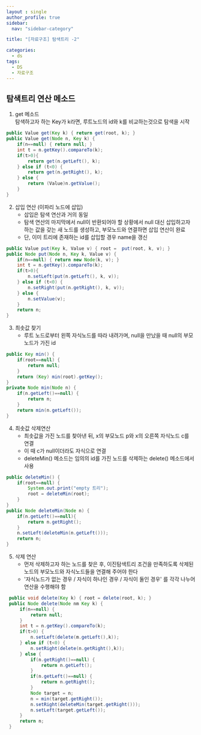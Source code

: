 ```yaml
---
layout : single
author_profile: true
sidebar: 
  nav: "sidebar-category"

title: "[자료구조] 탐색트리 -2"

categories:
  - ds
tags:
  - DS
  - 자료구조
---
```


## 탐색트리 연산 메소드<br>
1. get 메소드<br>
탐색하고자 하는 Key가 k라면, 루트노드의 id와 k를 비교하는것으로 탐색을 시작<br>
``` java
public Value get(Key k) { return get(root, k); }
public Value get(Node n, Key k) {
	if(n==null) { return null; }
	int t = n.getKey().compareTo(k);
	if(t>0){
		return get(n.getLeft(), k);
	} else if (t<0) {
		return get(n.getRight(), k);
	} else {
		return (Value)n.getValue();
	}
}
```

2. 삽입 연산 (이파리 노드에 삽입)<br>
	- 삽입은 탐색 연산과 거의 동일<br>
	- 탐색 연산의 마지막에서 null이 반환되어야 할 상황에서 null 대신 삽입하고자 하는 값을 갖는 새 노드를 생성하고, 부모노드와 연결하면 삽입 연산이 완료<br>
	- 단, 이미 트리에 존재하는 id를 삽입할 경우 name을 갱신<br>
``` java
public Value put(Key k, Value v) { root =  put(root, k, v); }
public Node put(Node n, Key k, Value v) {
	if(n==null) { return new Node(k, v); }
	int t = n.getKey().compareTo(k);
	if(t>0){
		n.setLeft(put(n.getLeft(), k, v));
	} else if (t<0) {
		n.setRight(put(n.getRight(), k, v));
	} else {
		n.setValue(v);
	}
	return n;
}
```

3. 최솟값 찾기<br>
	- 루트 노드로부터 왼쪽 자식노드를 따라 내려가며, null을 만났을 때 null의 부모노드가 가진 id<br>
``` java
public Key min() {
	if(root==null) {
		return null;
	}
	return (Key) min(root).getKey();
}
private Node min(Node n) {
	if(n.getLeft()==null) {
		return n;
	}
	return min(n.getLeft());
}
```

4. 최솟값 삭제연산
	- 최솟값을 가진 노드를 찾아낸 뒤, x의 부모노드 p와 x의 오른쪽 자식노드 c를 연결<br>
	- 이 때 c가 null이더라도 자식으로 연결<br>
	- deleteMin() 메소드는 임의의 id를 가진 노드를 삭제하는 delete() 메소드에서 사용<br>
``` java
public deleteMin() {
	if(root==null) {
		System.out.print("empty 트리");
		root = deleteMin(root);
	}
}
public Node deleteMin(Node n) {
	if(n.getLeft()==null){
		return n.getRight();
	}
	n.setLeft(deleteMin(n.getLeft()));
	return n;	
}
``` 

5. 삭제 연산
	 - 먼저 삭제하고자 하는 노드를 찾은 후, 이진탐색트리 조건을 만족하도록 삭제된 노드의 부모노드와 자식노드들을 연결해 주어야 한다
	 - '자식노드가 없는 경우 / 자식이 하나인 경우 / 자식이 둘인 경우' 를 각각 나누어 연산을 수행해야 함
``` java
 public void delete(Key k) { root = delete(root, k); }
 public Node delete(Node nm Key k) {
	 if(n==null) {
		 return null;
	 }
	 int t = n.getKey().compareTo(k);
	 if(t>0) {
		 n.setLeft(delete(m.getLeft(),k));
	 } else if (t<0) {
		 n.setRight(delete(n.getRight(),k));
	 } else {
		 if(n.getRight()==null) {
			 return n.getLeft();
		 }
		 if(n.getLeft()==null) {
			 return n.getRight();
		 }
		 Node target = n;
		 n = min(target.getRight());
		 n.setRight(deleteMin(target.getRight()));
		 n.setLeft(target.getLeft());
	 }
	 return n;
 }
```
